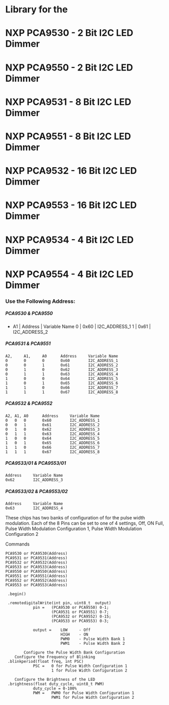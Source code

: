 
# Library for the 
# NXP PCA9530 - 2 Bit I2C LED Dimmer
# NXP PCA9550 - 2 Bit I2C LED Dimmer
# NXP PCA9531 - 8 Bit I2C LED Dimmer
# NXP PCA9551 - 8 Bit I2C LED Dimmer
# NXP PCA9532 - 16 Bit I2C LED Dimmer
# NXP PCA9553 - 16 Bit I2C LED Dimmer
# NXP PCA9534 - 4 Bit I2C LED Dimmer
# NXP PCA9554 - 4 Bit I2C LED Dimmer



### Use the Following Address:

##### PCA9530 & PCA9550
- A1 | Address | Variable Name
0 | 0x60 | I2C_ADDRESS_1
1 | 0x61 | I2C_ADDRESS_2

##### PCA9531 & PCA9551
```
A2,		A1,		A0		Address		Variable Name
0		0		0		0x60		I2C_ADDRESS_1
0		0		1		0x61		I2C_ADDRESS_2
0		1		0		0x62		I2C_ADDRESS_3
0		1		1		0x63		I2C_ADDRESS_4
1		0		0		0x64		I2C_ADDRESS_5
1		0		1		0x65		I2C_ADDRESS_6
1		1		0		0x66		I2C_ADDRESS_7
1		1		1		0x67		I2C_ADDRESS_8
```
##### PCA9532 & PCA9552
```
A2, A1, A0		Address		Variable Name
0	0	0		0x60		I2C_ADDRESS_1
0	0	1		0x61		I2C_ADDRESS_2
0	1	0		0x62		I2C_ADDRESS_3
0	1	1		0x63		I2C_ADDRESS_4
1	0	0		0x64		I2C_ADDRESS_5
1	0	1		0x65		I2C_ADDRESS_6
1	1	0		0x66		I2C_ADDRESS_7
1	1	1		0x67		I2C_ADDRESS_8
```

##### PCA9533/01 & PCA9553/01
```
Address		Variable Name
0x62		I2C_ADDRESS_3
```

##### PCA9533/02 & PCA9553/02
```
Address		Variable Name
0x63		I2C_ADDRESS_4
```
These chips has two banks of configuration of for the pulse width modulation.
Each of the 8 Pins can be set to one of 4 settings, Off, ON Full, Pulse Width Modulation Configuration 1, Pulse Width Modulation Configuration 2





Commands
```
PCA9530 or PCA9530(Address)
PCA9531 or PCA9531(Address)
PCA9532 or PCA9532(Address)
PCA9533 or PCA9533(Address)
PCA9550 or PCA9550(Address)
PCA9551 or PCA9551(Address)
PCA9552 or PCA9552(Address)
PCA9553 or PCA9553(Address)

 .begin()
 
 .remotedigitalWrite(int pin, uint8_t  output)
			pin =	(PCA9530 or PCA9550) 0-1;
					(PCA9531 or PCA9551) 0-7;
					(PCA9532 or PCA9552) 0-15;
					(PCA9533 or PCA9553) 0-3;
					
			output =	LOW		- Off 
						HIGH	- ON 
						PWM0 	- Pulse Width Bank 1
						PWM1	- Pulse Width Bank 2
						
		Configure the Pulse Width Bank Configuration
	Configure the Frequency of Blinking
 .blinkperiod(float freq, int PSC)
			PSC =	0 for Pulse Width Configuration 1
					1 for Pulse Width Configuration 2
					
	Configure the Brightness of the LED
 .brightness(float duty_cycle, uint8_t PWM)
			duty_cycle = 0-100%
			PWM = 	PWM0 for Pulse Width Configuration 1
					PWM1 for Pulse Width Configuration 2
					
```					